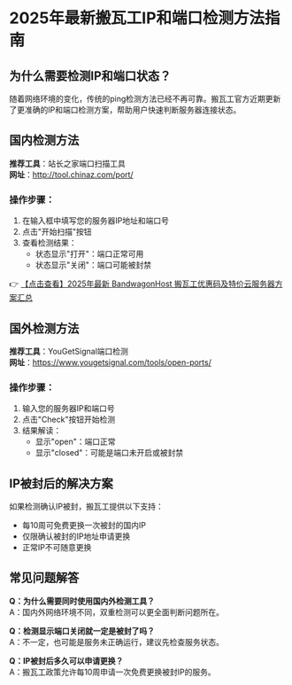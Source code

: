 # 2025年最新搬瓦工IP和端口检测方法指南

## 为什么需要检测IP和端口状态？

随着网络环境的变化，传统的ping检测方法已经不再可靠。搬瓦工官方近期更新了更准确的IP和端口检测方案，帮助用户快速判断服务器连接状态。

## 国内检测方法

**推荐工具**：站长之家端口扫描工具  
**网址**：http://tool.chinaz.com/port/

### 操作步骤：
1. 在输入框中填写您的服务器IP地址和端口号
2. 点击"开始扫描"按钮
3. 查看检测结果：
   - 状态显示"打开"：端口正常可用
   - 状态显示"关闭"：端口可能被封禁

👉 [【点击查看】2025年最新 BandwagonHost 搬瓦工优惠码及特价云服务器方案汇总](https://bit.ly/banwagon)

## 国外检测方法

**推荐工具**：YouGetSignal端口检测  
**网址**：https://www.yougetsignal.com/tools/open-ports/

### 操作步骤：
1. 输入您的服务器IP和端口号
2. 点击"Check"按钮开始检测
3. 结果解读：
   - 显示"open"：端口正常
   - 显示"closed"：可能是端口未开启或被封禁

## IP被封后的解决方案

如果检测确认IP被封，搬瓦工提供以下支持：
- 每10周可免费更换一次被封的国内IP
- 仅限确认被封的IP地址申请更换
- 正常IP不可随意更换

## 常见问题解答

**Q：为什么需要同时使用国内外检测工具？**  
A：国内外网络环境不同，双重检测可以更全面判断问题所在。

**Q：检测显示端口关闭就一定是被封了吗？**  
A：不一定，也可能是服务未正确运行，建议先检查服务状态。

**Q：IP被封后多久可以申请更换？**  
A：搬瓦工政策允许每10周申请一次免费更换被封IP的服务。